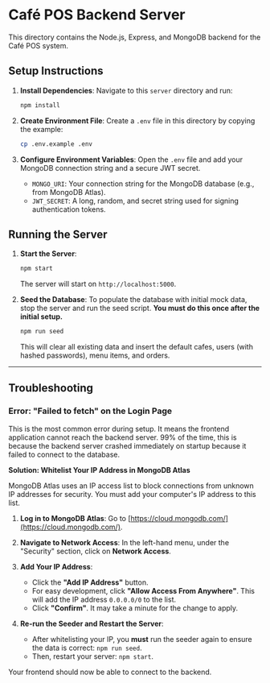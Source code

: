 # Café POS Backend Server

This directory contains the Node.js, Express, and MongoDB backend for the Café POS system.

## Setup Instructions

1.  **Install Dependencies**: Navigate to this `server` directory and run:
    ```bash
    npm install
    ```

2.  **Create Environment File**: Create a `.env` file in this directory by copying the example:
    ```bash
    cp .env.example .env
    ```

3.  **Configure Environment Variables**: Open the `.env` file and add your MongoDB connection string and a secure JWT secret.
    -   `MONGO_URI`: Your connection string for the MongoDB database (e.g., from MongoDB Atlas).
    -   `JWT_SECRET`: A long, random, and secret string used for signing authentication tokens.

## Running the Server

1.  **Start the Server**:
    ```bash
    npm start
    ```
    The server will start on `http://localhost:5000`.

2.  **Seed the Database**: To populate the database with initial mock data, stop the server and run the seed script. **You must do this once after the initial setup.**
    ```bash
    npm run seed
    ```
    This will clear all existing data and insert the default cafes, users (with hashed passwords), menu items, and orders.

---

## Troubleshooting

### Error: "Failed to fetch" on the Login Page

This is the most common error during setup. It means the frontend application cannot reach the backend server. 99% of the time, this is because the backend server crashed immediately on startup because it failed to connect to the database.

**Solution: Whitelist Your IP Address in MongoDB Atlas**

MongoDB Atlas uses an IP access list to block connections from unknown IP addresses for security. You must add your computer's IP address to this list.

1.  **Log in to MongoDB Atlas**: Go to [https://cloud.mongodb.com/](https://cloud.mongodb.com/).
2.  **Navigate to Network Access**: In the left-hand menu, under the "Security" section, click on **Network Access**.
3.  **Add Your IP Address**:
    -   Click the **"Add IP Address"** button.
    -   For easy development, click **"Allow Access From Anywhere"**. This will add the IP address `0.0.0.0/0` to the list.
    -   Click **"Confirm"**. It may take a minute for the change to apply.

4.  **Re-run the Seeder and Restart the Server**:
    -   After whitelisting your IP, you **must** run the seeder again to ensure the data is correct: `npm run seed`.
    -   Then, restart your server: `npm start`.

Your frontend should now be able to connect to the backend.
